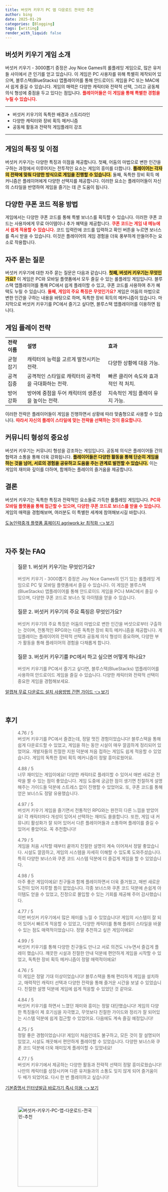 ```yaml
---
title: 버섯커 키우기 PC 앱 다운로드 전국민 추천
author: bing
date: 2025-01-29
categories: [Blogging]
tags: [writing]
render_with_liquid: false
---
```



<h2 id='버섯커_키우기_게임_소개'>버섯커 키우기 게임 소개</h2>

<p>버섯커 키우기 - 3000뽑기 증정은 Joy Nice Games의 롤플레잉 게임으로, 많은 유저들 사이에서 큰 인기를 얻고 있습니다. 이 게임은 PC 사용자를 위해 특별히 제작되어 있으며, 블루스택(BlueStacks) 앱플레이어를 통해 안드로이드 게임을 PC 또는 MAC에서 쉽게 즐길 수 있습니다. 게임의 매력은 다양한 캐릭터와 전략적 선택, 그리고 공동체 의식 형성에 중점을 두고 있다는 점입니다. <b><span style="color: #ee2323;">플레이어들은 이 게임을 통해 특별한 경험을 누릴 수 있습니다.</span></b></p>

<hr />

<ul>
    <li>버섯커 키우기의 독특한 배경과 스토리라인</li>
    <li>다양한 캐릭터와 장비 획득 메커니즘</li>
    <li>공동체 활동과 전략적 게임플레이 강조</li>
</ul>

<hr />

<h2 id='특징_및_이점'>게임의 특징 및 이점</h2>

<p>버섯커 키우기는 다양한 특징과 이점을 제공합니다. 첫째, 어둠의 마법으로 변한 인간을 구하는 과정에서 이루어지는 전투적인 요소는 게임의 흥미를 더합니다. <b><span style="background-color: #ffe066;">플레이어는 각자의 전략에 맞춰 다양한 방식으로 게임을 진행할 수 있습니다.</span></b> 둘째, 독특한 장비 획득 메커니즘은 플레이어에게 다양한 선택지를 제공합니다. 이러한 요소는 플레이어들이 자신의 스타일을 반영하여 게임을 즐기는 데 큰 도움이 됩니다.</p>

<h2 id='쿠폰코드_적용'>다양한 쿠폰 코드 적용 방법</h2>

<p>게임에서는 다양한 쿠폰 코드를 통해 특별 보너스를 획득할 수 있습니다. 이러한 쿠폰 코드는 사용자에게 무료 아이템이나 추가 혜택을 제공합니다. <b><span style="color: #ee2323;">쿠폰 코드는 게임 내 메뉴에서 쉽게 적용할 수 있습니다.</span></b> 코드 입력란에 코드를 입력하고 확인 버튼을 누르면 보너스를 즉시 받을 수 있습니다. 이것은 플레이어의 게임 경험을 더욱 풍부하게 만들어주는 요소로 작용합니다.</p>

<h2 id='자주_묻는_질문'>자주 묻는 질문</h2>

<p>버섯커 키우기에 대한 자주 묻는 질문은 다음과 같습니다. <b><span style="background-color: #ffe066;">첫째, 버섯커 키우기는 무엇인가요?</span></b> 이 게임은 PC와 모바일 플랫폼에서 모두 즐길 수 있는 롤플레잉 게임입니다. 블루스택 앱플레이어를 통해 PC에서 쉽게 플레이할 수 있고, 쿠폰 코드를 사용하여 추가 혜택도 누릴 수 있습니다. <b><span style="color: #ee2323;">둘째, 게임의 주요 특징은 무엇인가요?</span></b> 게임은 어둠의 마법으로 변한 인간을 구하는 내용을 바탕으로 하며, 독특한 장비 획득의 메커니즘이 있습니다. 마지막으로 버섯커 키우기를 PC에서 즐기고 싶다면, 블루스택 앱플레이어를 이용하면 됩니다.</p>

<h2 id='게임_플레이_전략'>게임 플레이 전략</h2>

<table>
    <tr>
        <td><b>전략 이름</b></td>
        <td><b>설명</b></td>
        <td><b>효과</b></td>
    </tr>
    <tr>
        <td>균형 잡기</td>
        <td>캐릭터의 능력을 고르게 발전시키는 전략.</td>
        <td>다양한 상황에 대응 가능.</td>
    </tr>
    <tr>
        <td>공격 집중</td>
        <td>공격적인 스타일로 캐릭터의 공격력을 극대화하는 전략.</td>
        <td>빠른 클리어 속도와 효과적인 적 처치.</td>
    </tr>
    <tr>
        <td>방어 강화</td>
        <td>방어에 중점을 두어 캐릭터의 생존성을 높이는 전략.</td>
        <td>지속적인 게임 플레이 유지 가능.</td>
    </tr>
</table>

<p>이러한 전략은 플레이어들이 게임을 진행하면서 상황에 따라 맞춤형으로 사용할 수 있습니다. <b><span style="color: #ee2323;">따라서 자신의 플레이 스타일에 맞는 전략을 선택하는 것이 중요합니다.</span></b></p>

<h2 id='커뮤니티_형성'>커뮤니티 형성의 중요성</h2>

<p>버섯커 키우기는 커뮤니티 형성을 강조하는 게임입니다. 공동체 의식은 플레이어들 간의 협력과 소통을 통해 더욱 강화됩니다. <b><span style="background-color: #ffe066;">플레이어들은 다양한 활동을 통해 단순히 게임을 하는 것을 넘어, 서로의 경험을 공유하고 도움을 주는 관계로 발전할 수 있습니다.</span></b> 이는 게임의 재미와 깊이를 더하며, 함께하는 플레이의 즐거움을 제공합니다.</p>

<h2 id='결론'>결론</h2>

<p>버섯커 키우기는 독특한 특징과 전략적인 요소들로 가득한 롤플레잉 게임입니다. <b><span style="color: #ee2323;">PC와 모바일 플랫폼을 통해 접근할 수 있으며, 다양한 쿠폰 코드로 보너스를 받을 수 있습니다.</span></b> 게임의 매력을 경험해보며, 여러분도 이 특별한 세계에 참여해보시길 바랍니다.</p>


<p><a class="click-button" title="도농인력중개 플랫폼 홈페이지 agriwork.kr 최적화" href="https://greenforu.github.io/posts/%EB%8F%84%EB%86%8D%EC%9D%B8%EB%A0%A5%EC%A4%91%EA%B0%9C-%ED%94%8C%EB%9E%AB%ED%8F%BC-%ED%99%88%ED%8E%98%EC%9D%B4%EC%A7%80-agriwork.kr-%EC%B5%9C%EC%A0%81%ED%99%94/" rel="dofollow">도농인력중개 플랫폼 홈페이지 agriwork.kr 최적화 👈 보기</a></p><br>
<h2 id='자주_찾는_FAQ'>자주 찾는 FAQ</h2>
<div itemscope="" itemtype="https://schema.org/FAQPage">
<blockquote>
<div itemscope="" itemprop="mainEntity" itemtype="https://schema.org/Question">
<h3 itemprop="name">질문 1. 버섯커 키우기는 무엇인가요?</h3>
<div itemscope="" itemprop="acceptedAnswer" itemtype="https://schema.org/Answer">
<span itemprop="text">
<p>버섯커 키우기 - 3000뽑기 증정은 Joy Nice Games의 인기 있는 롤플레잉 게임으로 PC 및 모바일 플랫폼에서 즐길 수 있습니다. 이 게임은 블루스택(BlueStacks) 앱플레이어를 통해 안드로이드 게임을 PC나 MAC에서 즐길 수 있으며, 다양한 쿠폰 코드로 보너스 및 아이템을 얻을 수 있습니다.</p>
</span>
</div>
</div>
<div itemscope="" itemprop="mainEntity" itemtype="https://schema.org/Question">
<h3 itemprop="name">질문 2. 버섯커 키우기의 주요 특징은 무엇인가요?</h3>
<div itemscope="" itemprop="acceptedAnswer" itemtype="https://schema.org/Answer">
<span itemprop="text">
<p>버섯커 키우기의 주요 특징은 어둠의 마법으로 변한 인간을 버섯으로부터 구출하는 것이며, 전통적인 RPG와는 다른 독특한 장비 획득 메커니즘을 제공합니다. 게임플레이는 플레이어의 전략적 선택과 공동체 의식 형성이 중요하며, 다양한 부가 활동을 통해 플레이어의 경험을 다채롭게 합니다.</p>
</span>
</div>
</div>
<div itemscope="" itemprop="mainEntity" itemtype="https://schema.org/Question">
<h3 itemprop="name">질문 3. 버섯커 키우기를 PC에서 하고 싶으면 어떻게 하나요?</h3>
<div itemscope="" itemprop="acceptedAnswer" itemtype="https://schema.org/Answer">
<span itemprop="text">
<p>버섯커 키우기를 PC에서 즐기고 싶다면, 블루스택(BlueStacks) 앱플레이어를 사용하여 안드로이드 게임을 즐길 수 있습니다. 다양한 캐릭터와 전략적 선택이 중요한 게임을 경험해보세요.</p>
</span>
</div>
</div>
</blockquote>
</div>
<p><a class="click-button" title="알캡쳐 무료 다운로드 설치 사용방법 간편 가이드" href="https://greenforu.github.io/posts/%EC%95%8C%EC%BA%A1%EC%B3%90-%EB%AC%B4%EB%A3%8C-%EB%8B%A4%EC%9A%B4%EB%A1%9C%EB%93%9C-%EC%84%A4%EC%B9%98-%EC%82%AC%EC%9A%A9%EB%B0%A9%EB%B2%95-%EA%B0%84%ED%8E%B8-%EA%B0%80%EC%9D%B4%EB%93%9C/" rel="dofollow">알캡쳐 무료 다운로드 설치 사용방법 간편 가이드 👈 보기</a></p><br>
<h2 id='후기'>후기</h2>
<div itemscope itemtype="https://schema.org/Product">
  <blockquote>
  <div itemprop="review" itemscope itemtype="https://schema.org/Review">
      <div itemprop="reviewRating" itemscope itemtype="https://schema.org/Rating"> <span itemprop="ratingValue">4.76</span> / <span itemprop="bestRating">5</span> </div>
      <span itemprop="reviewBody">버섯커 키우기를 PC에서 즐겼는데, 정말 멋진 경험이었습니다! 블루스택을 통해 쉽게 다운로드할 수 있었고, 게임을 하는 동안 시설이 매우 깔끔하게 정리되어 있었어요. 개발자들의 친절한 지원 덕분에 처음 접하는 게임도 쉽게 적응할 수 있었습니다. 게임의 독특한 장비 획득 메커니즘이 정말 흥미로웠어요.</span>
  </div>
  <br>
  <div itemprop="review" itemscope itemtype="https://schema.org/Review">
      <div itemprop="reviewRating" itemscope itemtype="https://schema.org/Rating"> <span itemprop="ratingValue">4.88</span> / <span itemprop="bestRating">5</span> </div>
      <span itemprop="reviewBody">너무 재미있는 게임이에요! 다양한 캐릭터로 플레이할 수 있어서 매번 새로운 전략을 짤 수 있는 점이 좋았습니다. 게임 도중에 궁금한 점이 생기면 친절하게 설명해주는 가이드들 덕분에 스트레스 없이 진행할 수 있었어요. 또, 쿠폰 코드를 통해 얻은 보너스도 정말 유용했습니다.</span>
  </div>
  <br>
  <div itemprop="review" itemscope itemtype="https://schema.org/Review">
      <div itemprop="reviewRating" itemscope itemtype="https://schema.org/Rating"> <span itemprop="ratingValue">4.97</span> / <span itemprop="bestRating">5</span> </div>
      <span itemprop="reviewBody">버섯커 키우기 게임을 즐기면서 전통적인 RPG와는 완전히 다른 느낌을 받았어요! 각 캐릭터마다 개성이 있어서 선택하는 재미도 쏠쏠합니다. 또한, 게임 내 커뮤니티 활성화가 잘 되어 있어서 다른 플레이어들과 소통하며 플레이를 즐길 수 있어서 좋았어요. 꼭 추천합니다!</span>
  </div>
  <br>
  <div itemprop="review" itemscope itemtype="https://schema.org/Review">
      <div itemprop="reviewRating" itemscope itemtype="https://schema.org/Rating"> <span itemprop="ratingValue">4.79</span> / <span itemprop="bestRating">5</span> </div>
      <span itemprop="reviewBody">게임을 처음 시작할 때부터 끝까지 친절한 설명이 계속 이어져서 정말 좋았습니다. 시설도 깔끔하고, 게임의 시스템을 자세히 이해할 수 있도록 도와주셨습니다. 특히 다양한 보너스와 쿠폰 코드 시스템 덕분에 더 즐겁게 게임을 할 수 있었습니다.</span>
  </div>
  <br>
  <div itemprop="review" itemscope itemtype="https://schema.org/Review">
      <div itemprop="reviewRating" itemscope itemtype="https://schema.org/Rating"> <span itemprop="ratingValue">4.98</span> / <span itemprop="bestRating">5</span> </div>
      <span itemprop="reviewBody">아주 좋은 게임이에요! 친구들과 함께 플레이하면서 더욱 즐거웠고, 매번 새로운 도전이 있어 지루할 틈이 없었습니다. 각종 보너스와 쿠폰 코드 덕분에 손쉽게 아이템도 얻을 수 있었고, 진정으로 몰입할 수 있는 기회를 제공해 주어 감사했습니다.</span>
  </div>
  <br>
  <div itemprop="review" itemscope itemtype="https://schema.org/Review">
      <div itemprop="reviewRating" itemscope itemtype="https://schema.org/Rating"> <span itemprop="ratingValue">4.77</span> / <span itemprop="bestRating">5</span> </div>
      <span itemprop="reviewBody">이번 버섯커 키우기에서 많은 재미를 느낄 수 있었습니다! 게임의 시스템이 잘 되어 있어서 빠르게 적응할 수 있었고, 다양한 캐릭터를 통해 플레이 스타일을 바꿀 수 있는 점도 매력적이었습니다. 정말 추천하고 싶은 게임이에요!</span>
  </div>
  <br>
  <div itemprop="review" itemscope itemtype="https://schema.org/Review">
      <div itemprop="reviewRating" itemscope itemtype="https://schema.org/Rating"> <span itemprop="ratingValue">4.99</span> / <span itemprop="bestRating">5</span> </div>
      <span itemprop="reviewBody">버섯커 키우기를 통해 다양한 친구들도 만나고 서로 의견도 나누면서 즐겁게 플레이 했습니다. 깨끗한 시설과 친절한 안내 덕분에 편안하게 게임을 시작할 수 있었고, 독특한 장비 획득 메커니즘이 정말 매력적이에요!</span>
  </div>
  <br>
  <div itemprop="review" itemscope itemtype="https://schema.org/Review">
      <div itemprop="reviewRating" itemscope itemtype="https://schema.org/Rating"> <span itemprop="ratingValue">4.76</span> / <span itemprop="bestRating">5</span> </div>
      <span itemprop="reviewBody">이 게임은 정말 기대 이상이었습니다! 블루스택을 통해 편리하게 게임을 설치하고, 매력적인 캐릭터 선택과 다양한 전략을 통해 즐거운 시간을 보낼 수 있었습니다. 친절한 설명 덕분에 게임에 쉽게 적응할 수 있었던 것 같아요.</span>
  </div>
  <br>
  <div itemprop="review" itemscope itemtype="https://schema.org/Review">
      <div itemprop="reviewRating" itemscope itemtype="https://schema.org/Rating"> <span itemprop="ratingValue">4.84</span> / <span itemprop="bestRating">5</span> </div>
      <span itemprop="reviewBody">버섯커 키우기를 하면서 느꼈던 재미와 흥미는 정말 대단했습니다! 게임의 다양한 특징들이 제 호기심을 자극했고, 무엇보다 친절한 가이드와 정리가 잘 되어있는 시스템 덕분에 쉽게 접근할 수 있었어요. 다음에도 계속 즐길 예정입니다!</span>
  </div>
  <br>
  <div itemprop="review" itemscope itemtype="https://schema.org/Review">
      <div itemprop="reviewRating" itemscope itemtype="https://schema.org/Rating"> <span itemprop="ratingValue">4.75</span> / <span itemprop="bestRating">5</span> </div>
      <span itemprop="reviewBody">정말 좋은 경험이었습니다! 게임이 처음인데도 불구하고, 모든 것이 잘 설명되어 있었고, 시설도 깨끗해서 편안하게 플레이할 수 있었습니다. 다양한 보너스와 쿠폰 코드 덕분에 더욱 재미있게 플레이할 수 있었네요!</span>
  </div>
  <br>
  <div itemprop="review" itemscope itemtype="https://schema.org/Review">
      <div itemprop="reviewRating" itemscope itemtype="https://schema.org/Rating"> <span itemprop="ratingValue">4.77</span> / <span itemprop="bestRating">5</span> </div>
      <span itemprop="reviewBody">버섯커 키우기에서 제공하는 다양한 활동과 전략적 선택이 정말 흥미로웠습니다! 나만의 캐릭터를 성장시키며 다른 유저들과의 소통도 잊지 않게 되어 즐거움이 두 배가 되었어요. 다시 한 번 플레이하고 싶습니다!</span>
  </div>
  </blockquote>
</div>
<p><a class="click-button" title="기본증명서 인터넷발급 바로가기 즉시 이용" href="https://greenforu.github.io/posts/%EA%B8%B0%EB%B3%B8%EC%A6%9D%EB%AA%85%EC%84%9C-%EC%9D%B8%ED%84%B0%EB%84%B7%EB%B0%9C%EA%B8%89-%EB%B0%94%EB%A1%9C%EA%B0%80%EA%B8%B0-%EC%A6%89%EC%8B%9C-%EC%9D%B4%EC%9A%A9/" rel="dofollow">기본증명서 인터넷발급 바로가기 즉시 이용 👈 보기</a></p><br>
<figure class="image"><img src="https://greenforu.github.io/assets/img/thumbnail/버섯커-키우기-PC-앱-다운로드-전국민-추천.webp" alt="버섯커-키우기-PC-앱-다운로드-전국민-추천" width="256" height="256"></figure>